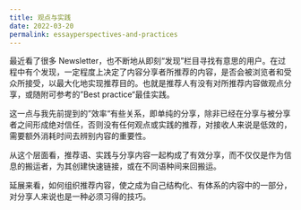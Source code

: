 ```yaml
---
title: 观点与实践
date: 2022-03-20
permalink: essayperspectives-and-practices
---
```

最近看了很多 Newsletter，也不断地从即刻“发现”栏目寻找有意思的用户。在过程中有个发现，一定程度上决定了内容分享者所推荐的内容，是否会被浏览者和受众所接受，以最大化地实现推荐目的。也就是推荐人有没有对所推荐内容做观点分享，或随附可参考的”Best practice“最佳实践。

这一点与我先前提到的”效率“有些关系，即单纯的分享，除非已经在分享与被分享者之间形成绝对信任，否则没有任何观点或实践的推荐，对接收人来说是低效的，需要额外消耗时间去辨别内容的重要性。

从这个层面看，推荐语、实践与分享内容一起构成了有效分享，而不仅仅是作为信息的搬运者，为其创建快速链接，或在不同语种间来回搬运。

延展来看，如何组织推荐内容，使之成为自己结构化、有体系的内容中的一部分，对分享人来说也是一种必须习得的技巧。
